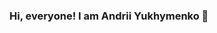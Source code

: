 ### Hi, everyone! I am Andrii Yukhymenko 👋

<!--
**andrii1406/andrii1406** is a ✨ _special_ ✨ repository because its `README.md` (this file) appears on your GitHub profile.

Here are some ideas to get you started:

- 🔭 I’m currently working on the system
- 🌱 I’m currently learning Java, Typescript
- 💬 Ask me about ...
- 📫 How to reach me: ...
- 😄 Pronouns: ...
- ⚡ Fun fact: ...
-->
